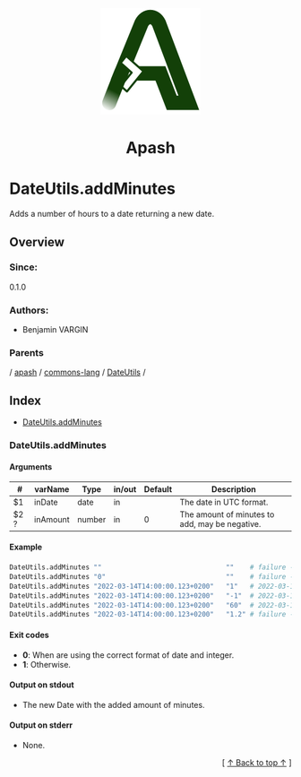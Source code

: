 
<div align='center' id='apash-top'>
  <a href='https://github.com/hastec-fr/apash'>
    <img alt='apash-logo' src='../../../../../../../assets/apash-logo.svg'/>
  </a>

  # Apash
</div>

# DateUtils.addMinutes

Adds a number of hours to a date returning a new date.

## Overview

### Since:
0.1.0

### Authors:
* Benjamin VARGIN

### Parents
<!-- apash.parentBegin -->
[](../../../../.md) / [apash](../../../apash.md) / [commons-lang](../../commons-lang.md) / [DateUtils](../DateUtils.md) / 
<!-- apash.parentEnd -->

## Index

* [DateUtils.addMinutes](#dateutilsaddminutes)

### DateUtils.addMinutes

#### Arguments
| #      | varName        | Type          | in/out   | Default    | Description                           |
|--------|----------------|---------------|----------|------------|---------------------------------------|
| $1     | inDate         | date          | in       |            | The date in UTC format.               |
| $2 ?   | inAmount       | number        | in       | 0          | The amount of minutes to add, may be negative. |

#### Example

```bash
DateUtils.addMinutes ""                               ""    # failure - ""
DateUtils.addMinutes "0"                              ""    # failure - ""
DateUtils.addMinutes "2022-03-14T14:00:00.123+0200"   "1"   # 2022-03-14T14:01:00.123+0200
DateUtils.addMinutes "2022-03-14T14:00:00.123+0200"   "-1"  # 2022-03-13T13:59:00.123+0200
DateUtils.addMinutes "2022-03-14T14:00:00.123+0200"   "60"  # 2022-03-13T15:00:00.123+0200
DateUtils.addMinutes "2022-03-14T14:00:00.123+0200"   "1.2" # failure - ""
```

#### Exit codes

* **0**: When are using the correct format of date and integer.
* **1**: Otherwise.

#### Output on stdout

* The new Date with the added amount of minutes.

#### Output on stderr

* None.


  <div align='right'>[ <a href='#apash-top'>↑ Back to top ↑</a> ]</div>

